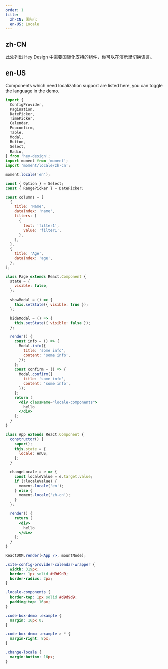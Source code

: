 ```yaml
---
order: 1
title:
  zh-CN: 国际化
  en-US: Locale
---
```


## zh-CN

此处列出 Hey Design 中需要国际化支持的组件，你可以在演示里切换语言。

## en-US

Components which need localization support are listed here, you can toggle the language in the demo.

```jsx
import {
  ConfigProvider,
  Pagination,
  DatePicker,
  TimePicker,
  Calendar,
  Popconfirm,
  Table,
  Modal,
  Button,
  Select,
  Radio,
} from 'hey-design';
import moment from 'moment';
import 'moment/locale/zh-cn';

moment.locale('en');

const { Option } = Select;
const { RangePicker } = DatePicker;

const columns = [
  {
    title: 'Name',
    dataIndex: 'name',
    filters: [
      {
        text: 'filter1',
        value: 'filter1',
      },
    ],
  },
  {
    title: 'Age',
    dataIndex: 'age',
  },
];

class Page extends React.Component {
  state = {
    visible: false,
  };

  showModal = () => {
    this.setState({ visible: true });
  };

  hideModal = () => {
    this.setState({ visible: false });
  };

  render() {
    const info = () => {
      Modal.info({
        title: 'some info',
        content: 'some info',
      });
    };
    const confirm = () => {
      Modal.confirm({
        title: 'some info',
        content: 'some info',
      });
    };
    return (
      <div className="locale-components">
        hello
      </div>
    );
  }
}

class App extends React.Component {
  constructor() {
    super();
    this.state = {
      locale: enUS,
    };
  }

  changeLocale = e => {
    const localeValue = e.target.value;
    if (!localeValue) {
      moment.locale('en');
    } else {
      moment.locale('zh-cn');
    }
  };

  render() {
    return (
      <div>
        hello
      </div>
    );
  }
}

ReactDOM.render(<App />, mountNode);
```

```css
.site-config-provider-calendar-wrapper {
  width: 319px;
  border: 1px solid #d9d9d9;
  border-radius: 2px;
}

.locale-components {
  border-top: 1px solid #d9d9d9;
  padding-top: 16px;
}

.code-box-demo .example {
  margin: 16px 0;
}

.code-box-demo .example > * {
  margin-right: 8px;
}

.change-locale {
  margin-bottom: 16px;
}
```

<style>
[data-theme="dark"] .locale-components {
  border-top: 1px solid #303030;
}
[data-theme="dark"] .site-config-provider-calendar-wrapper {
  border: 1px solid #303030;
}
</style>
